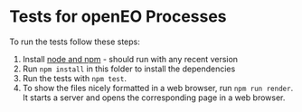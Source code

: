 # Tests for openEO Processes

To run the tests follow these steps:

1. Install [node and npm](https://nodejs.org) - should run with any recent version
2. Run `npm install` in this folder to install the dependencies
3. Run the tests with `npm test`.
4. To show the files nicely formatted in a web browser, run `npm run render`. It starts a server and opens the corresponding page in a web browser.